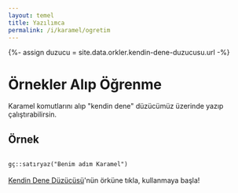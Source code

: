 ```yaml
---
layout: temel
title: Yazılımca
permalink: /i/karamel/ogretim
---
```

{%- assign duzucu = site.data.orkler.kendin-dene-duzucusu.url -%}



<h1>Örnekler Alıp Öğrenme</h1>
<p>
Karamel komutlarını alıp "kendin dene" düzücümüz üzerinde yazıp çalıştırabilirsin.
</p>
<h2>Örnek</h2>
<p class="örnek">
<code>
gç::satıryaz("Benim adım Karamel")
</code>
<br>
<a href="{{duzucu}}">Kendin Dene Düzücüsü</a>'nün örküne tıkla, kullanmaya başla!
</p>
<p></p>
